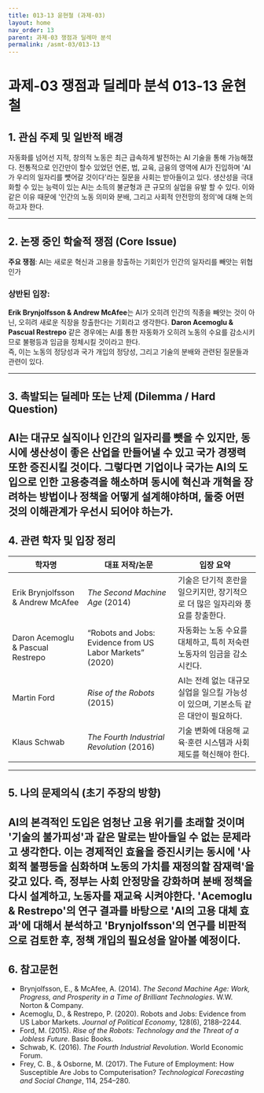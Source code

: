 ```yaml
---
title: 013-13 윤현철 (과제-03)
layout: home
nav_order: 13
parent: 과제-03 쟁점과 딜레마 분석
permalink: /asmt-03/013-13
---
```


# 과제-03 쟁점과 딜레마 분석 013-13 윤현철 

## 1. 관심 주제 및 일반적 배경

자동화를 넘어선 지적, 창의적 노동은 최근 급속하게 발전하는 AI 기술을 통해 가능해졌다. 전통적으로 인간만이 할수 있었던   언론, 법, 교육, 금융의 영역에 AI가 진입하며 'AI가 우리의 일자리를 뻇어갈 것이다'라는 질문을 사회는 받아들이고 있다. 생산성을 극대화할 수 있는 능력이 있는 AI는 소득의 불균형과 큰 규모의 실업을 유발 할 수 있다. 이와 같은 이유 때문에 '인간의 노동 의미와 분배, 그리고 사회적 안전망의 정의'에 대해 논의하고자 한다.

---

## 2. 논쟁 중인 학술적 쟁점 (Core Issue)

**주요 쟁점**:  AI는 새로운 혁신과 고용을 창출하는 기회인가 인간의 일자리를 빼앗는 위협인가


### 상반된 입장: 
**Erik Brynjolfsson & Andrew McAfee**는 AI가 오히려 인간의 직종을 빼앗는 것이 아닌, 오히려 새로운 직장을 창출한다는 기회라고 생각한다.
**Daron Acemoglu & Pascual Restrepo** 같은 경우에는 AI를 통한 자동화가 오히려 노동의 수요를 감소시키므로 불평등과 임금을 정체시킬 것이라고 한다.    
즉, 이는 노동의 정당성과 국가 개입의 정당성, 그리고 기술의 분배와 관련된 질문들과 관련이 있다.


---

## 3. 촉발되는 딜레마 또는 난제 (Dilemma / Hard Question)

AI는 대규모 실직이나 인간의 일자리를 뺏을 수 있지만, 동시에 생산성이 좋은 산업을 만들어낼 수 있고 국가 경쟁력 또한 증진시킬 것이다.
그렇다면 기업이나 국가는 AI의 도입으로 인한 고용충격을 해소하며 동시에 혁신과 개혁을 장려하는 방법이나 정책을 어떻게 설계해야하며, 둘중 어떤 것의 이해관계가 우선시 되어야 하는가.
---

## 4. 관련 학자 및 입장 정리


| 학자명                       | 대표 저작/논문                                    | 입장 요약 |
|-----------------------------|--------------------------------------------------|-----------|
| Erik Brynjolfsson & Andrew McAfee | *The Second Machine Age* (2014)                 | 기술은 단기적 혼란을 일으키지만, 장기적으로 더 많은 일자리와 풍요를 창출한다. |
| Daron Acemoglu & Pascual Restrepo | “Robots and Jobs: Evidence from US Labor Markets” (2020) | 자동화는 노동 수요를 대체하고, 특히 저숙련 노동자의 임금을 감소시킨다. |
| Martin Ford                  | *Rise of the Robots* (2015)                       | AI는 전례 없는 대규모 실업을 일으킬 가능성이 있으며, 기본소득 같은 대안이 필요하다. |
| Klaus Schwab                 | *The Fourth Industrial Revolution* (2016)         | 기술 변화에 대응해 교육·훈련 시스템과 사회 제도를 혁신해야 한다. |

---

## 5. 나의 문제의식 (초기 주장의 방향)

AI의 본격적인 도입은 엄청난 고용 위기를 초래할 것이며 '기술의 불가피성'과 같은 말로는 받아들일 수 없는 문제라고 생각한다. 이는 경제적인 효율을 증진시키는 동시에 '사회적 불평등을 심화하며 노동의 가치를 재정의할 잠재력'을 갖고 있다. 즉, 정부는 사회 안정망을 강화하며 분배 정책을 다시 설계하고, 노동자를 재교육 시켜야한다. 'Acemoglu & Restrepo'의 연구 결과를 바탕으로 'AI의 고용 대체 효과'에 대해서 분석하고 'Brynjolfsson'의 연구를 비판적으로 검토한 후, 정책 개입의 필요성을 알아볼 예정이다.
---

## 6. 참고문헌

- Brynjolfsson, E., & McAfee, A. (2014). *The Second Machine Age: Work, Progress, and Prosperity in a Time of Brilliant Technologies*. W.W. Norton & Company.  
- Acemoglu, D., & Restrepo, P. (2020). Robots and Jobs: Evidence from US Labor Markets. *Journal of Political Economy*, 128(6), 2188–2244.  
- Ford, M. (2015). *Rise of the Robots: Technology and the Threat of a Jobless Future*. Basic Books.  
- Schwab, K. (2016). *The Fourth Industrial Revolution*. World Economic Forum.  
- Frey, C. B., & Osborne, M. (2017). The Future of Employment: How Susceptible Are Jobs to Computerisation? *Technological Forecasting and Social Change*, 114, 254–280.